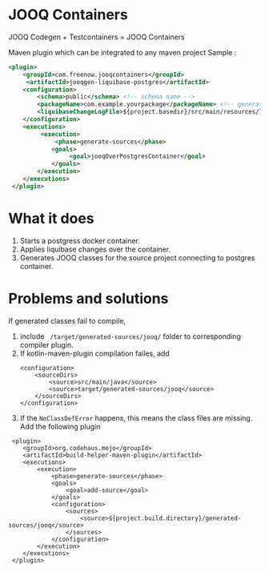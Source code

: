 # JOOQ Containers

JOOQ Codegen + Testcontainers = JOOQ Containers

Maven plugin which can be integrated to any maven project
Sample :   
```xml
<plugin>  
    <groupId>com.freenow.jooqcontainers</groupId>  
     <artifactId>jooqgen-liquibase-postgres</artifactId>
    <configuration>
        <schema>public</schema> <!-- schema name -->
        <packageName>com.example.yourpackage</packageName> <!-- generated classes target package -->
        <liquibaseChangeLogFile>${project.basedir}/src/main/resources/liquibase/changelog.xml</liquibaseChangeLogFile> 
    </configuration>
    <executions>
         <execution>
             <phase>generate-sources</phase>
            <goals>
                 <goal>jooqOverPostgresContainer</goal>
            </goals>
        </execution>
    </executions>
 </plugin>      
 ``` 

# What it does

1. Starts a postgress docker container.
2. Applies liquibase changes over the container.
3. Generates JOOQ classes for the source project connecting to postgres container.


# Problems and solutions

If generated classes fail to compile, 
1. include ` /target/generated-sources/jooq/` folder to corresponding compiler plugin.
2. If kotlin-maven-plugin compilation failes, add 
    ``` 
    <configuration>
        <sourceDirs>
            <source>src/main/java</source>
            <source>target/generated-sources/jooq</source>
        </sourceDirs>
    </configuration>
    ```
 3. If the `NoClassDefError` happens, this means the class files are missing. Add the following plugin
```
 <plugin>
    <groupId>org.codehaus.mojo</groupId>
    <artifactId>build-helper-maven-plugin</artifactId>
    <executions>
        <execution>
            <phase>generate-sources</phase>
            <goals>
                <goal>add-source</goal>
            </goals>
            <configuration>
                <sources>
                    <source>${project.build.directory}/generated-sources/jooq</source>
                </sources>
            </configuration>
        </execution>
    </executions>
 </plugin>
```

